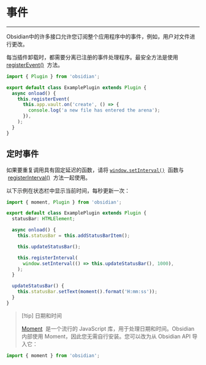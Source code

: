 <!--
 * @Author: Raistlind johnd0712@gmail.com
 * @Date: 2024-01-18 10:18:00
 * @LastEditors: Raistlind
 * @LastEditTime: 2024-01-18 10:18:00
 * @Description:
-->

# 事件

---

Obsidian中的许多接口允许您订阅整个应用程序中的事件，例如，用户对文件进行更改。

每当插件卸载时，都需要分离已注册的事件处理程序。最安全方法是使用 [registerEvent()](https://docs.obsidian.md/Reference/TypeScript+API/Component/registerEvent)  方法。

```ts
import { Plugin } from 'obsidian';

export default class ExamplePlugin extends Plugin {
  async onload() {
    this.registerEvent(
      this.app.vault.on('create', () => {
        console.log('a new file has entered the arena');
      }),
    );
  }
}
```

## 定时事件

如果要重复调用具有固定延迟的函数，请将 [`window.setInterval()`](https://developer.mozilla.org/en-US/docs/Web/API/setInterval)  函数与  [registerInterval()](https://docs.obsidian.md/Reference/TypeScript+API/Component/registerInterval)  方法一起使用。

以下示例在状态栏中显示当前时间，每秒更新一次：

```ts
import { moment, Plugin } from 'obsidian';

export default class ExamplePlugin extends Plugin {
  statusBar: HTMLElement;

  async onload() {
    this.statusBar = this.addStatusBarItem();

    this.updateStatusBar();

    this.registerInterval(
      window.setInterval(() => this.updateStatusBar(), 1000),
    );
  }

  updateStatusBar() {
    this.statusBar.setText(moment().format('H:mm:ss'));
  }
}
```

> [!tip] 日期和时间
>
> [Moment](https://momentjs.com/)  是一个流行的 JavaScript 库，用于处理日期和时间。Obsidian内部使用 Moment，因此您无需自行安装。您可以改为从 Obsidian API 导入它：

```ts
import { moment } from 'obsidian';
```
